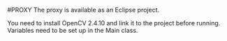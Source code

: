 #PROXY
The proxy is available as an Eclipse project.

You need to install OpenCV 2.4.10 and link it to the project before running. Variables need to be set up in the Main class.
